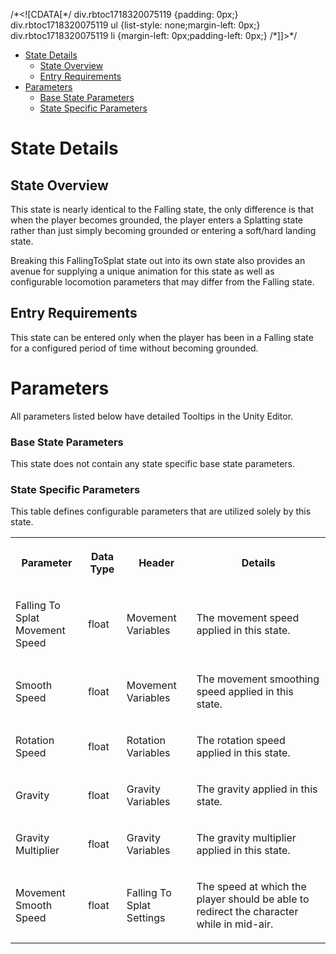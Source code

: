 /\*<!\[CDATA\[\*/ div.rbtoc1718320075119 {padding: 0px;} div.rbtoc1718320075119 ul {list-style: none;margin-left: 0px;} div.rbtoc1718320075119 li {margin-left: 0px;padding-left: 0px;} /\*\]\]>\*/

*   [State Details](#FallingToSplatState-StateDetails)
    *   [State Overview](#FallingToSplatState-StateOverview)
    *   [Entry Requirements](#FallingToSplatState-EntryRequirements)
*   [Parameters](#FallingToSplatState-Parameters)
    *   [Base State Parameters](#FallingToSplatState-BaseStateParameters)
    *   [State Specific Parameters](#FallingToSplatState-StateSpecificParameters)

State Details
=============

State Overview
--------------

This state is nearly identical to the Falling state, the only difference is that when the player becomes grounded, the player enters a Splatting state rather than just simply becoming grounded or entering a soft/hard landing state.

Breaking this FallingToSplat state out into its own state also provides an avenue for supplying a unique animation for this state as well as configurable locomotion parameters that may differ from the Falling state.

Entry Requirements
------------------

This state can be entered only when the player has been in a Falling state for a configured period of time without becoming grounded.

Parameters
==========

All parameters listed below have detailed Tooltips in the Unity Editor.

### Base State Parameters

This state does not contain any state specific base state parameters.

### State Specific Parameters

This table defines configurable parameters that are utilized solely by this state.

<table data-table-width="1382" data-layout="default" data-local-id="42844ded-fd04-45a2-9151-655070fb6892" class="confluenceTable"><colgroup><col style="width: 220.0px;"><col style="width: 100.0px;"><col style="width: 198.0px;"><col style="width: 864.0px;"></colgroup><tbody><tr><th class="confluenceTh"><p><strong>Parameter</strong></p></th><th class="confluenceTh"><p><strong>Data Type</strong></p></th><th class="confluenceTh"><p><strong>Header</strong></p></th><th class="confluenceTh"><p><strong>Details</strong></p></th></tr><tr><td class="confluenceTd"><p>Falling To Splat Movement Speed</p></td><td class="confluenceTd"><p>float</p></td><td class="confluenceTd"><p>Movement Variables</p></td><td class="confluenceTd"><p>The movement speed applied in this state.</p></td></tr><tr><td class="confluenceTd"><p>Smooth Speed</p></td><td class="confluenceTd"><p>float</p></td><td class="confluenceTd"><p>Movement Variables</p></td><td class="confluenceTd"><p>The movement smoothing speed applied in this state.</p></td></tr><tr><td class="confluenceTd"><p>Rotation Speed</p></td><td class="confluenceTd"><p>float</p></td><td class="confluenceTd"><p>Rotation Variables</p></td><td class="confluenceTd"><p>The rotation speed applied in this state.</p></td></tr><tr><td class="confluenceTd"><p>Gravity</p></td><td class="confluenceTd"><p>float</p></td><td class="confluenceTd"><p>Gravity Variables</p></td><td class="confluenceTd"><p>The gravity applied in this state.</p></td></tr><tr><td class="confluenceTd"><p>Gravity Multiplier</p></td><td class="confluenceTd"><p>float</p></td><td class="confluenceTd"><p>Gravity Variables</p></td><td class="confluenceTd"><p>The gravity multiplier applied in this state.</p></td></tr><tr><td class="confluenceTd"><p>Movement Smooth Speed</p></td><td class="confluenceTd"><p>float</p></td><td class="confluenceTd"><p>Falling To Splat Settings</p></td><td class="confluenceTd"><p>The speed at which the player should be able to redirect the character while in mid-air.</p></td></tr></tbody></table>
